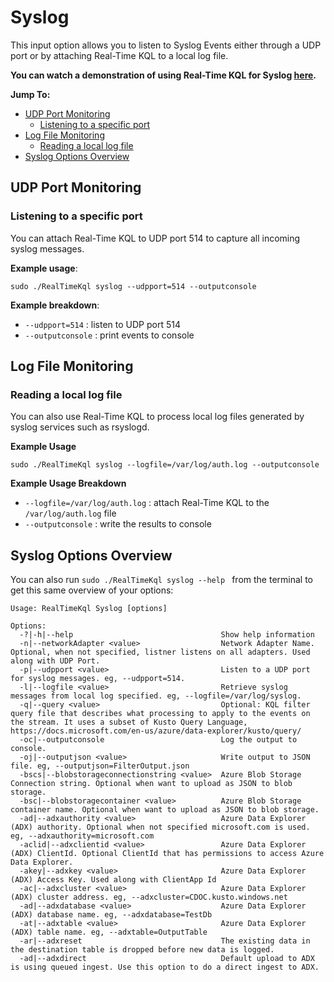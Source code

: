 # Syslog

This input option allows you to listen to Syslog Events either through a UDP port or by attaching Real-Time KQL to a local log file.

**You can watch a demonstration of using Real-Time KQL for Syslog [here](https://youtu.be/kw6bSGolnpU).**

**Jump To:**

* [UDP Port Monitoring](#UDPPort)
  * [Listening to a specific port](#PortListening)
* [Log File Monitoring](#LogFile)
  * [Reading a local log file](#FileReading)
* [Syslog Options Overview](#SyslogOptionsOverview)



## <a id="UDPPort"></a>UDP Port Monitoring

### <a id="PortListening"></a>Listening to a specific port

You can attach Real-Time KQL to UDP port 514 to capture all incoming syslog messages.

**Example usage**:

`sudo ./RealTimeKql syslog --udpport=514 --outputconsole`

**Example breakdown**:

* `--udpport=514` : listen to UDP port 514
* `--outputconsole` : print events to console



## <a id="LogFile"></a>Log File Monitoring

### <a id="FileReading"></a>Reading a local log file

You can also use Real-Time KQL to process local log files generated by syslog services such as rsyslogd.

**Example Usage**

`sudo ./RealTimeKql syslog --logfile=/var/log/auth.log --outputconsole `

**Example Usage Breakdown**

* `--logfile=/var/log/auth.log` : attach Real-Time KQL to the `/var/log/auth.log` file
* `--outputconsole` : write the results to console



## <a id="SyslogOptionsOverview"></a>Syslog Options Overview

You can also run `sudo ./RealTimeKql syslog --help ` from the terminal to get this same overview of your options:

```
Usage: RealTimeKql Syslog [options]

Options:
  -?|-h|--help                                 Show help information
  -n|--networkAdapter <value>                  Network Adapter Name. Optional, when not specified, listner listens on all adapters. Used along with UDP Port.
  -p|--udpport <value>                         Listen to a UDP port for syslog messages. eg, --udpport=514.
  -l|--logfile <value>                         Retrieve syslog messages from local log specified. eg, --logfile=/var/log/syslog.
  -q|--query <value>                           Optional: KQL filter query file that describes what processing to apply to the events on the stream. It uses a subset of Kusto Query Language, https://docs.microsoft.com/en-us/azure/data-explorer/kusto/query/
  -oc|--outputconsole                          Log the output to console.
  -oj|--outputjson <value>                     Write output to JSON file. eg, --outputjson=FilterOutput.json
  -bscs|--blobstorageconnectionstring <value>  Azure Blob Storage Connection string. Optional when want to upload as JSON to blob storage.
  -bsc|--blobstoragecontainer <value>          Azure Blob Storage container name. Optional when want to upload as JSON to blob storage.
  -ad|--adxauthority <value>                   Azure Data Explorer (ADX) authority. Optional when not specified microsoft.com is used. eg, --adxauthority=microsoft.com
  -aclid|--adxclientid <value>                 Azure Data Explorer (ADX) ClientId. Optional ClientId that has permissions to access Azure Data Explorer.
  -akey|--adxkey <value>                       Azure Data Explorer (ADX) Access Key. Used along with ClientApp Id
  -ac|--adxcluster <value>                     Azure Data Explorer (ADX) cluster address. eg, --adxcluster=CDOC.kusto.windows.net
  -ad|--adxdatabase <value>                    Azure Data Explorer (ADX) database name. eg, --adxdatabase=TestDb
  -at|--adxtable <value>                       Azure Data Explorer (ADX) table name. eg, --adxtable=OutputTable
  -ar|--adxreset                               The existing data in the destination table is dropped before new data is logged.
  -ad|--adxdirect                              Default upload to ADX is using queued ingest. Use this option to do a direct ingest to ADX.
```